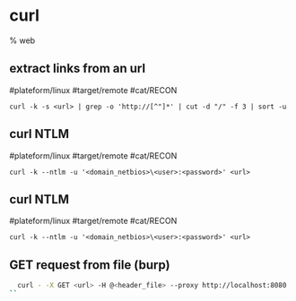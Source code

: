 # curl

% web

## extract links from an url
#plateform/linux #target/remote #cat/RECON 
```
curl -k -s <url> | grep -o 'http://[^"]*' | cut -d "/" -f 3 | sort -u
```


## curl NTLM
#plateform/linux #target/remote #cat/RECON 
```
curl -k --ntlm -u '<domain_netbios>\<user>:<password>' <url>
```


## curl NTLM
#plateform/linux #target/remote #cat/RECON 
```
curl -k --ntlm -u '<domain_netbios>\<user>:<password>' <url>
```

## GET request from file (burp)
```bash
  curl - -X GET <url> -H @<header_file> --proxy http://localhost:8080
``
